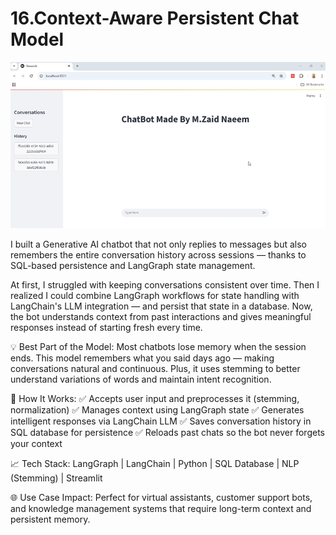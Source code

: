 # 16.Context-Aware Persistent Chat Model

![Screenshot](gitimg.png)

I built a Generative AI chatbot that not only replies to messages but also remembers the entire conversation history across sessions — thanks to SQL-based persistence and LangGraph state management.

At first, I struggled with keeping conversations consistent over time. Then I realized I could combine LangGraph workflows for state handling with LangChain's LLM integration — and persist that state in a database. Now, the bot understands context from past interactions and gives meaningful responses instead of starting fresh every time.

💡 Best Part of the Model:
Most chatbots lose memory when the session ends.
This model remembers what you said days ago — making conversations natural and continuous. Plus, it uses stemming to better understand variations of words and maintain intent recognition.

📌 How It Works:
✅ Accepts user input and preprocesses it (stemming, normalization)
✅ Manages context using LangGraph state
✅ Generates intelligent responses via LangChain LLM
✅ Saves conversation history in SQL database for persistence
✅ Reloads past chats so the bot never forgets your context

📈 Tech Stack:
LangGraph | LangChain | Python | SQL Database | NLP (Stemming) | Streamlit

🌐 Use Case Impact:
Perfect for virtual assistants, customer support bots, and knowledge management systems that require long-term context and persistent memory.
